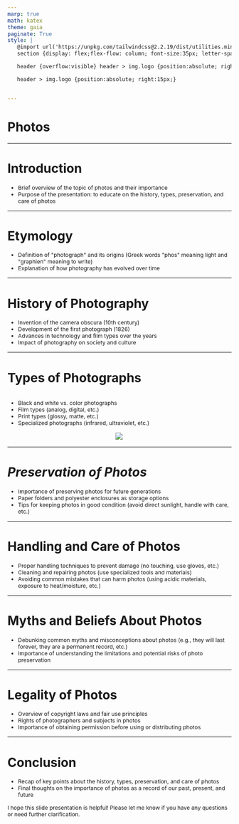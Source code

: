 ```yaml
---
marp: true
math: katex
theme: gaia
paginate: True
style: |
   @import url('https://unpkg.com/tailwindcss@2.2.19/dist/utilities.min.css');
   section {display: flex;flex-flow: column; font-size:35px; letter-spacing:1.4px;}

   header {overflow:visible} header > img.logo {position:absolute; right:15px;}

   header > img.logo {position:absolute; right:15px;}


---
```

<!-- backgroundColor: white -->
<!-- _class: lead -->

 # Photos

---
<style scoped>p,li {font-size:0.92em}</style>

 # Introduction

- Brief overview of the topic of photos and their importance
- Purpose of the presentation: to educate on the history, types, preservation, and care of photos

---
<style scoped>p,li {font-size:0.92em}</style>

 # Etymology
- Definition of "photograph" and its origins (Greek words "phos" meaning light and "graphien" meaning to write)
- Explanation of how photography has evolved over time


---
<style scoped>p,li {font-size:0.84em}</style>

 # History of Photography

- Invention of the camera obscura (10th century)
- Development of the first photograph (1826)
- Advances in technology and film types over the years
- Impact of photography on society and culture

---
<style scoped>p,li {font-size:0.80em}</style>

 # Types of Photographs
<div style='flex:1 1 auto; min-height:0;' class="grid grid-cols-8 gap-4">
<div style='display:flex; flex-flow:column; min-height:0;' class="col-span-4">

- Black and white vs. color photographs
- Film types (analog, digital, etc.)
- Print types (glossy, matte, etc.)
- Specialized photographs (infrared, ultraviolet, etc.)
</div>

<div style='display:flex; flex-flow:column; min-height:0;' class="col-span-4">

<div style="display: flex; flex: 1 1 auto; flex-flow: row; min-height: 0"><div style="display: flex; flex: 1 1 auto; justify-content: center;min-height:0;min-width:0; margin-bottom:0.1em;;margin-right:0.15em">
<img style='object-fit: contain; max-height:100%; max-width:100%; background-color: rgba(0,0,0,0);' src='https://upload.wikimedia.org/wikipedia/commons/thumb/b/bd/A_Stream_of_Stars_over_Paranal.jpg/220px-A_Stream_of_Stars_over_Paranal.jpg'/>
</div>
</div>

</div>

</div>


---
<style scoped>p,li {font-size:0.88em}</style>

 # _Preservation of Photos_
- Importance of preserving photos for future generations
- Paper folders and polyester enclosures as storage options
- Tips for keeping photos in good condition (avoid direct sunlight, handle with care, etc.)


---
<style scoped>p,li {font-size:0.88em}</style>

 # Handling and Care of Photos
- Proper handling techniques to prevent damage (no touching, use gloves, etc.)
- Cleaning and repairing photos (use specialized tools and materials)
- Avoiding common mistakes that can harm photos (using acidic materials, exposure to heat/moisture, etc.)


---
<style scoped>p,li {font-size:0.92em}</style>

 # Myths and Beliefs About Photos

- Debunking common myths and misconceptions about photos (e.g., they will last forever, they are a permanent record, etc.)
- Importance of understanding the limitations and potential risks of photo preservation

---
<style scoped>p,li {font-size:0.88em}</style>

 # Legality of Photos
- Overview of copyright laws and fair use principles
- Rights of photographers and subjects in photos
- Importance of obtaining permission before using or distributing photos


---
<style scoped>p,li {font-size:0.88em}</style>

 # Conclusion

- Recap of key points about the history, types, preservation, and care of photos
- Final thoughts on the importance of photos as a record of our past, present, and future

I hope this slide presentation is helpful! Please let me know if you have any questions or need further clarification.